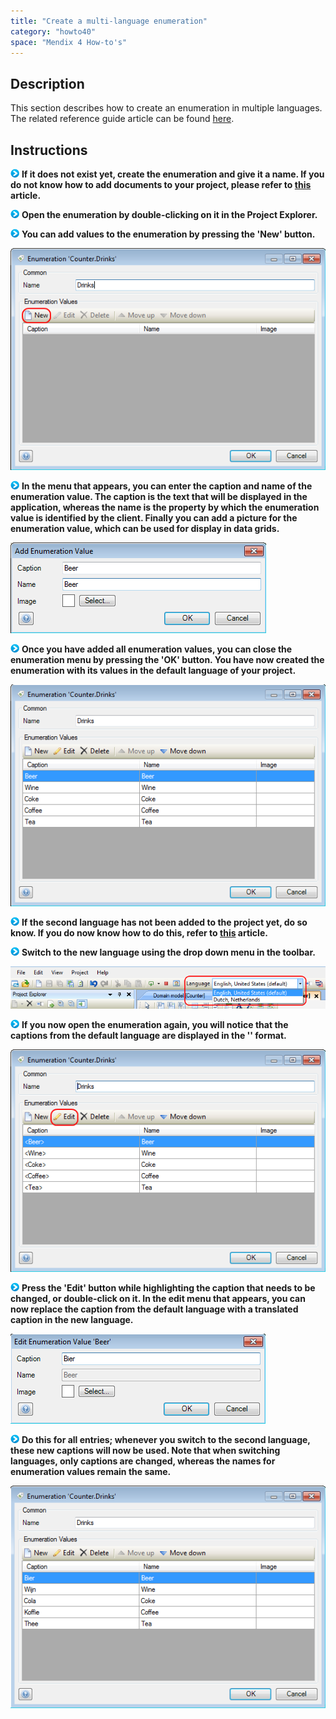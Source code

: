 ```yaml
---
title: "Create a multi-language enumeration"
category: "howto40"
space: "Mendix 4 How-to's"
---
```

## Description

This section describes how to create an enumeration in multiple languages. The related reference guide article can be found [here](https://world.mendix.com/pages/releaseview.action?pageId=9208536).

## Instructions

![](attachments/819203/917932.png) **If it does not exist yet, create the enumeration and give it a name. If you do not know how to add documents to your project, please refer to [this](add-documents-to-a-module) article.**

![](attachments/819203/917932.png) **Open the enumeration by double-clicking on it in the Project Explorer.**

![](attachments/819203/917932.png) **You can add values to the enumeration by pressing the 'New' button.**

![](attachments/2621550/2752600.png)

![](attachments/819203/917932.png) **In the menu that appears, you can enter the caption and name of the enumeration value. The caption is the text that will be displayed in the application, whereas the name is the property by which the enumeration value is identified by the client. Finally you can add a picture for the enumeration value, which can be used for display in data grids.**

![](attachments/2621550/2752599.png)

![](attachments/819203/917932.png) **Once you have added all enumeration values, you can close the enumeration menu by pressing the 'OK' button. You have now created the enumeration with its values in the default language of your project.**

![](attachments/2621550/2752598.png)

![](attachments/819203/917932.png) **If the second language has not been added to the project yet, do so know. If you do now know how to do this, refer to [this](add-a-new-language-to-your-project) article.**

![](attachments/819203/917932.png) **Switch to the new language using the drop down menu in the toolbar.**

![](attachments/2621550/2752601.png)

![](attachments/819203/917932.png) **If you now open the enumeration again, you will notice that the captions from the default language are displayed in the '<Caption>' format.**

![](attachments/2621550/2752594.png)

![](attachments/819203/917932.png) **Press the 'Edit' button while highlighting the caption that needs to be changed, or double-click on it. In the edit menu that appears, you can now replace the caption from the default language with a translated caption in the new language.**

![](attachments/2621550/2752605.png)

![](attachments/819203/917932.png) **Do this for all entries; whenever you switch to the second language, these new captions will now be used. Note that when switching languages, only captions are changed, whereas the names for enumeration values remain the same.**

![](attachments/2621550/2752604.png)
